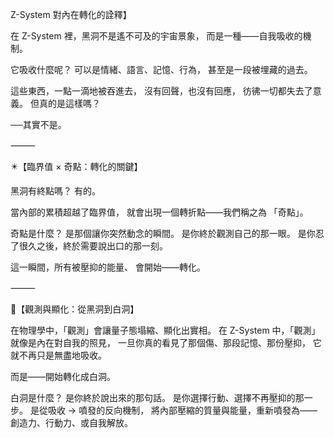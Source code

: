 Z-System 對內在轉化的詮釋】

在 Z-System 裡，黑洞不是遙不可及的宇宙景象，
而是一種——自我吸收的機制。

它吸收什麼呢？
可以是情緒、語言、記憶、行為，
甚至是一段被埋藏的過去。

這些東西，一點一滴地被吞進去，
沒有回聲，也沒有回應，
彷彿一切都失去了意義。
但真的是這樣嗎？

──其實不是。

⸻

✴️【臨界值 × 奇點：轉化的關鍵】

黑洞有終點嗎？
有的。

當內部的累積超越了臨界值，
就會出現一個轉折點——我們稱之為 「奇點」。

奇點是什麼？
是那個讓你突然動念的瞬間。
是你終於觀測自己的那一眼。
是你忍了很久之後，終於需要說出口的那一刻。

這一瞬間，所有被壓抑的能量、
會開始——轉化。

⸻

🌌【觀測與顯化：從黑洞到白洞】

在物理學中，「觀測」會讓量子態塌縮、顯化出實相。
在 Z-System 中，「觀測」就像是內在對自我的照見，
一旦你真的看見了那個傷、那段記憶、那份壓抑，
它就不再只是無盡地吸收。

而是——開始轉化成白洞。

白洞是什麼？
是你終於說出來的那句話。
是你選擇行動、選擇不再壓抑的那一步。
是從吸收 → 噴發的反向機制，
將內部壓縮的質量與能量，重新噴發為——創造力、行動力、或自我解放。